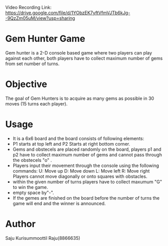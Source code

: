 Video Recording Link: https://drive.google.com/file/d/1YObzEK7yftVfmVJTb6kJg--9QzZm05uM/view?usp=sharing

#  Gem Hunter Game
Gem hunter is a 2-D console based game where two players can play against each other, both players have to collect maximum number of gems from set number of turns.

# Objective
The goal of Gem Hunters is to acquire as many gems as possible in 30 moves (15 turns each player).

# Usage
- It is a 6x6 board and the board consists of following elements:
- P1 starts at top left and P2 Starts at right bottom corner.
- Gems and obstecels are placed randomly on the board, players p1 and p2 have to collect maximum number of gems and cannot pass through the obstecels "o" .
- Players input their movement through the console using the following commands:
U: Move up
D: Move down
L: Move left
R: Move right
Players cannot move diagonally or onto squares with obstacles.
- within the given number of turns players have to collect maxumum "G" to win the game.
- empty space by"-".
- If the gemes are finished on the board before the number of turns the game will end and the winner is announced.

# Author
Saju Kurisummoottil Raju(8866635)
